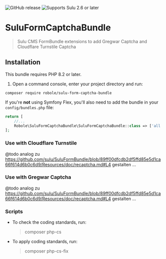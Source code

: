 ![GitHub release](https://flat.badgen.net/github/release/robole-dev/sulu-form-captcha-bundle)
![Supports Sulu 2.6 or later](https://flat.badgen.net/badge/Sulu/2.6/52B5C9?icon=php)

# SuluFormCaptchaBundle

> Sulu CMS FormBundle extensions to add Gregwar Captcha and Cloudflare Turnstile Captcha


## Installation

This bundle requires PHP 8.2 or later.

1. Open a command console, enter your project directory and run:

```console
composer require robole/sulu-form-captcha-bundle
```

If you're **not** using Symfony Flex, you'll also need to add the bundle in your `config/bundles.php` file:

```php
return [
    //...
    Robole\SuluFormCaptchaBundle\SuluFormCaptchaBundle::class => ['all' => true],
];
```

### Use with Cloudflare Turnstile

@todo analog zu https://github.com/sulu/SuluFormBundle/blob/89ff00dfcdb2df5ffd85e5d1ca66f614d6b0c6d9/Resources/doc/recaptcha.md#L4 gestalten
...

### Use with Gregwar Captcha


@todo analog zu https://github.com/sulu/SuluFormBundle/blob/89ff00dfcdb2df5ffd85e5d1ca66f614d6b0c6d9/Resources/doc/recaptcha.md#L4 gestalten
...

### Scripts

- To check the coding standards, run:
  > composer php-cs

- To apply coding standards, run:
  > composer php-cs-fix
